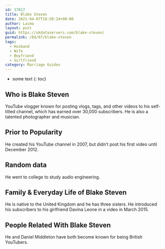 ```yaml
---
id: 17017
title: Blake Steven
date: 2021-04-07T18:50:24+00:00
author: Laima
layout: post
guid: https://ukdataservers.com/blake-steven/
permalink: /04/07/blake-steven
tags:
  - Husband
  - Wife
  - Boyfriend
  - Girlfriend
category: Marriage Guides
---
```


* some text
{: toc}


## Who is Blake Steven
                  
                  
                  
YouTube vlogger known for posting vlogs, tags, and other videos to his self-titled channel, which has earned over 30,000 subscribers. He is also a talented photographer and musician. 
                  
              
            
              
            
                
                
                
## Prior to Popularity
                  
                  
                  
He created his YouTube channel in 2007, but didn&#8217;t post his first video until December 2012. 
                  
              
            
              
            
                
                
                
## Random data
                  
                  
                  
He went to college to study audio engineering. 
                  
              
            
              
            
                
                
                
## Family & Everyday Life of Blake Steven
                  
                  
                  
He is native to the United Kingdom and he has three sisters. He introduced his subscribers to his girlfriend Davina Leone in a video in March 2015. 
                  
              
            
              
            
                
                
                
## People Related With Blake Steven
                  
                  
                  
He and Daniel Middleton have both become known for being British YouTubers. 
                  
              
            
              
            
                
              
            
              
              
            
            
              
            
          
          
          